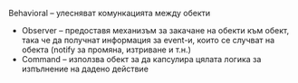 Behavioral – улесняват комункацията между обекти
- Observer – предоставя механизъм за закачане на обекти към обект, така че да получнат информация за event-и, които се случват на обекта (notify за промяна, изтриване и т.н.)
- Command – използва обект за да капсулира цялата логика за изпълнение на дадено действие
